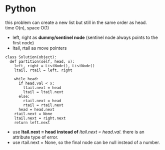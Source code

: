 # Python
this problem can create a new list but still in the same order as head.  
time O(n), space O(1)

- left, right as **dummy/sentinel node** (sentinel node always points to the first node)
- ltail, rtail as move pointers

```
class Solution(object):
  def partition(self, head, x):
    left, right = ListNode(), ListNode()
    ltail, rtail = left, right

    while head:
      if head.val < x:
        ltail.next = head
        ltail = ltail.next
      else:
        rtail.next = head
        rtail = rtail.next
      head = head.next
    rtail.next = None
    ltail.next = right.next
    return left.next
```
- use **ltail.next = head** **instead of** *ltail.next = head.val*. there is an attribute type of error.
- use rtail.next = None, so the final node can be null instead of a number. 
